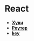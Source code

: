 # React

* **<a href="./pages/hooks/readme.md">Хуки</a>**
* **<a href="./pages/router/readme.md">Роутер</a>**
* **<a href="./pages/key/readme.md">key</a>**
